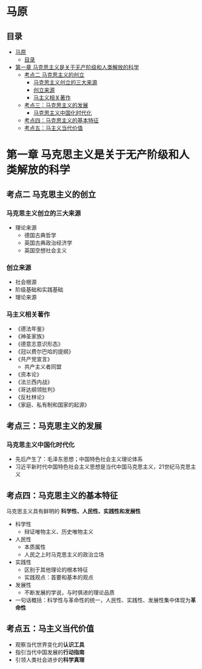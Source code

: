 # 马原
## 目录
- [马原](#马原)
  - [目录](#目录)
- [第一章 马克思主义是关于无产阶级和人类解放的科学](#第一章-马克思主义是关于无产阶级和人类解放的科学)
  - [考点二 马克思主义的创立](#考点二-马克思主义的创立)
    - [马克思主义创立的三大来源](#马克思主义创立的三大来源)
    - [创立来源](#创立来源)
    - [马主义相关著作](#马主义相关著作)
  - [考点三：马克思主义的发展](#考点三马克思主义的发展)
    - [马克思主义中国化时代化](#马克思主义中国化时代化)
  - [考点四：马克思主义的基本特征](#考点四马克思主义的基本特征)
  - [考点五：马主义当代价值](#考点五马主义当代价值)

# 第一章 马克思主义是关于无产阶级和人类解放的科学

## 考点二 马克思主义的创立

### 马克思主义创立的三大来源

- 理论来源
  - 德国古典哲学
  - 英国古典政治经济学
  - 英国空想社会主义

### 创立来源

- 社会根源
- 阶级基础和实践基础
- 理论来源

### 马主义相关著作

- 《德法年鉴》
- 《神圣家族》
- 《德意志意识形态》
- 《冠以费尔巴哈的提纲》
- 《共产党宣言》
  - 共产主义者同盟
- 《资本论》
- 《法兰西内战》
- 《哥达纲领批判》
- 《反杜林论》
- 《家庭、私有制和国家的起源》

## 考点三：马克思主义的发展

### 马克思主义中国化时代化

- 先后产生了：毛泽东思想；中国特色社会主义理论体系
- 习近平新时代中国特色社会主义思想是当代中国马克思主义，21世纪马克思主义

## 考点四：马克思主义的基本特征

马克思主义具有鲜明的 **科学性、人民性、实践性和发展性**

- 科学性
  - 辩证唯物主义、历史唯物主义
- 人民性
  - 本质属性
  - 人民之上时马克思主义的政治立场
- 实践性
  - 区别于其他理论的根本特征
  - 实践观点：首要和基本的观点
- 发展性
  - 不断发展的学说，与时俱进的理论品质
- 一句话概括：科学性与革命性的统一，人民性、实践性、发展性集中体现为**革命性**

## 考点五：马主义当代价值

- 观察当代世界变化的**认识工具**
- 指引当代中国发展的**行动指南**
- 引领人类社会进步的**科学真理**
